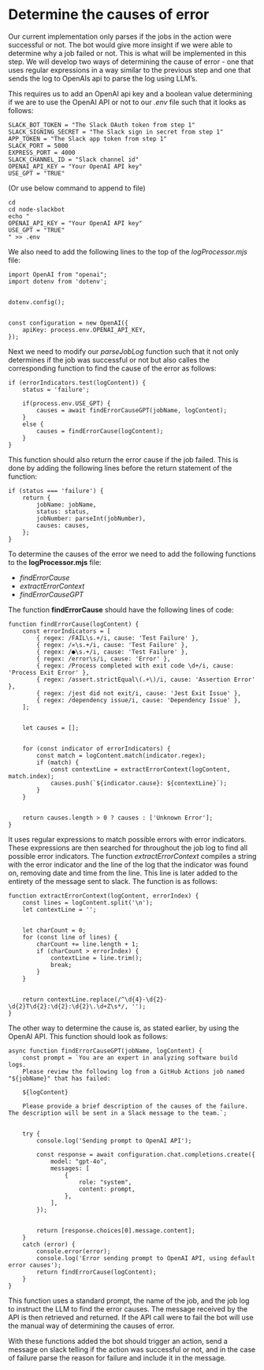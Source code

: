 # Determine the causes of error
Our current implementation only parses if the jobs in the action were successful or not. The bot would give more insight if we were able to determine why a job failed or not. This is what will be implemented in this step. We will develop two ways of determining the cause of error - one that uses regular expressions in a way similar to the previous step and one that sends the log to OpenAIs api to parse the log using LLM’s. 

This requires us to add an OpenAI api key and a boolean value determining if we are to use the OpenAI API or not to our *.env* file such that it looks as follows:

```
SLACK_BOT_TOKEN = "The Slack OAuth token from step 1"
SLACK_SIGNING_SECRET = "The Slack sign in secret from step 1"
APP_TOKEN = "The Slack app token from step 1"
SLACK_PORT = 5000
EXPRESS_PORT = 4000
SLACK_CHANNEL_ID = "Slack channel id"
OPENAI_API_KEY = "Your OpenAI API key"
USE_GPT = "TRUE"
```

(Or use below command to append to file)
```
cd
cd node-slackbot
echo "
OPENAI_API_KEY = "Your OpenAI API key"
USE_GPT = "TRUE"
" >> .env
```

We also need to add the following lines to the top of the *logProcessor.mjs* file:

```
import OpenAI from "openai";
import dotenv from 'dotenv';


dotenv.config();


const configuration = new OpenAI({
    apiKey: process.env.OPENAI_API_KEY,
});

```

Next we need to modify our *parseJobLog* function such that it not only determines if the job was successful or not but also calles the corresponding function to find the cause of the error as follows: 

```
if (errorIndicators.test(logContent)) {
    status = 'failure';

    if(process.env.USE_GPT) {
        causes = await findErrorCauseGPT(jobName, logContent);
    }
    else {
        causes = findErrorCause(logContent);
    }
}
```

This function should also return the error cause if the job failed. This is done by adding the following lines before the return statement of the function:

```
if (status === 'failure') {
    return {
        jobName: jobName,
        status: status,
        jobNumber: parseInt(jobNumber),
        causes: causes,
    };
}
```

To determine the causes of the error we need to add the following functions to the **logProcessor.mjs** file:
* *findErrorCause*
* *extractErrorContext*
* *findErrorCauseGPT*

The function **findErrorCause** should have the following lines of code:
```
function findErrorCause(logContent) {
    const errorIndicators = [
        { regex: /FAIL\s.+/i, cause: 'Test Failure' },
        { regex: /✕\s.+/i, cause: 'Test Failure' },
        { regex: /●\s.+/i, cause: 'Test Failure' },
        { regex: /error\s/i, cause: 'Error' },
        { regex: /Process completed with exit code \d+/i, cause: 'Process Exit Error' },
        { regex: /assert.strictEqual\(.+\)/i, cause: 'Assertion Error' },
        { regex: /jest did not exit/i, cause: 'Jest Exit Issue' },
        { regex: /dependency issue/i, cause: 'Dependency Issue' },
    ];


    let causes = [];


    for (const indicator of errorIndicators) {
        const match = logContent.match(indicator.regex);
        if (match) {
            const contextLine = extractErrorContext(logContent, match.index);
            causes.push(`${indicator.cause}: ${contextLine}`);
        }
    }


    return causes.length > 0 ? causes : ['Unknown Error'];
}
```

It uses regular expressions to match possible errors with error indicators. These expressions are then searched for throughout the job log to find all possible error indicators. The function *extractErrorContext* compiles a string with the error indicator and the line of the log that the indicator was found on, removing date and time from the line. This line is later added to the entirety of the message sent to slack. The function is as follows:
```
function extractErrorContext(logContent, errorIndex) {
    const lines = logContent.split('\n');
    let contextLine = '';


    let charCount = 0;
    for (const line of lines) {
        charCount += line.length + 1;
        if (charCount > errorIndex) {
            contextLine = line.trim();
            break;
        }
    }


    return contextLine.replace(/^\d{4}-\d{2}-\d{2}T\d{2}:\d{2}:\d{2}\.\d+Z\s*/, '');
}
```

The other way to determine the cause is, as stated earlier, by using the OpenAI API. This function should look as follows:

```
async function findErrorCauseGPT(jobName, logContent) {
    const prompt = `You are an expert in analyzing software build logs.
    Please review the following log from a GitHub Actions job named "${jobName}" that has failed:
   
    ${logContent}
   
    Please provide a brief description of the causes of the failure. The description will be sent in a Slack message to the team.`;


    try {
        console.log('Sending prompt to OpenAI API');
       
        const response = await configuration.chat.completions.create({
            model: "gpt-4o",
            messages: [
                {
                    role: "system",
                    content: prompt,
                },
            ],
        });


        return [response.choices[0].message.content];
    }
    catch (error) {
        console.error(error);
        console.log('Error sending prompt to OpenAI API, using default error causes');
        return findErrorCause(logContent);
    }
}
```

This function uses a standard prompt, the name of the job, and the job log to instruct the LLM to find the error causes. The message received by the API is then retrieved and returned. If the API call were to fail the bot will use the manual way of determining the causes of error.

With these functions added the bot should trigger an action, send a message on slack telling if the action was successful or not, and in the case of failure parse the reason for failure and include it in the message.
